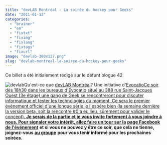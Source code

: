 ```yaml
---
title: "devLAB Montréal - La soirée du hockey pour Geeks"
date: "2011-01-12"
categories: 
  - "brainer"
  - "en"
  - "fixtxt"
  - "fiximg"
  - "fixlang"
  - "fixtags"
  - "fixurl"
image: "devlab-300x127.png"
slug: "devlab-montreal-la-soiree-du-hockey-pour-geeks"
---
```


Ce billet a été initialement rédigé sur le défunt blogue 42

![](images/devlab-300x127.png "devlab")Qu'est-ce que [devLAB Montréal](https://devlabmtl.org/ "Site Web de devLAB Montréal")? Une initiative d'[EvocatioCe soir dès 18h30 dans les bureaux d'Evocatio situé au 388 rue Saint-Jacques Ouest (3e étage) une gang de Geek se rencontreront pour discuter informatique et tester les technologies du moment. Ce sera le premier événement officiel d'une longue série je l'espère bien (la semaine dernière la version beta, soit la rencontre #0 a eu lieu, sûrement pour valider le concept). **Je serais de la partie et je vous invite fortement à vous joindre à nous. Pour signaler votre intérêt, allez faire un tour sur la**](https://evo.cat.io/ "Site Web d'Evocatio") [**page Facebook de l'événement**](https://www.facebook.com/event.php?eid=184121174940117#devlabmtl-org "La page Facebook de l'événement") **et si vous ne pouvez y être ce soir, que cela ne tienne, joignez-vous** [**au groupe**](https://www.facebook.com/home.php?sk=group_191829357497601 "Groupe Facebook") **pour vous tenir informé pour les prochaines soirées.**
